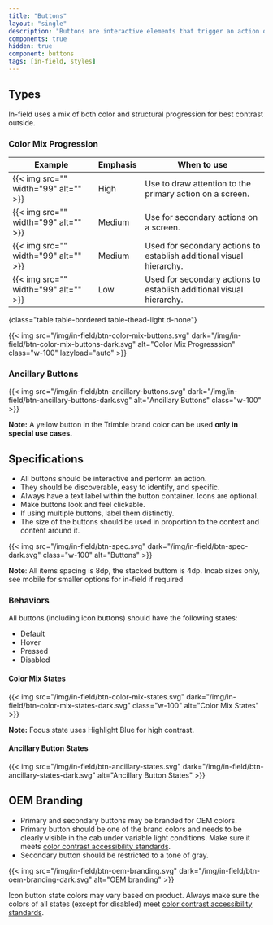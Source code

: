 ```yaml
---
title: "Buttons"
layout: "single"
description: "Buttons are interactive elements that trigger an action or an event."
components: true
hidden: true
component: buttons
tags: [in-field, styles]
---
```


<style>
body[data-url*="/buttons/"] #menu-left a[href*=radio-buttons] {
  background-color: transparent !important;
}
</style>

## Types

 In-field uses a mix of both color and structural progression for best contrast outside.

### Color Mix Progression

<!-- prettier-ignore-start -->
| Example                              | Emphasis | When to use                                                          |
| ------------------------------------ | -------- | -------------------------------------------------------------------- |
| {{< img src="" width="99" alt="" >}} | High     | Use to draw attention to the primary action on a screen.             |
| {{< img src="" width="99" alt="" >}} | Medium   | Use for secondary actions on a screen.                               |
| {{< img src="" width="99" alt="" >}} | Medium   | Used for secondary actions to establish additional visual hierarchy. |
| {{< img src="" width="99" alt="" >}} | Low      | Used for secondary actions to establish additional visual hierarchy. |
{class="table table-bordered table-thead-light d-none"}
<!-- prettier-ignore-end -->

{{< img src="/img/in-field/btn-color-mix-buttons.svg" dark="/img/in-field/btn-color-mix-buttons-dark.svg" alt="Color Mix Progresssion" class="w-100" lazyload="auto" >}}

### Ancillary Buttons

{{< img src="/img/in-field/btn-ancillary-buttons.svg" dark="/img/in-field/btn-ancillary-buttons-dark.svg" alt="Ancillary Buttons" class="w-100" >}}

**Note:** A yellow button in the Trimble brand color can be used **only in special use cases.**

## Specifications

- All buttons should be interactive and perform an action.
- They should be discoverable, easy to identify, and specific.
- Always have a text label within the button container. Icons are optional.
- Make buttons look and feel clickable.
- If using multiple buttons, label them distinctly.
- The size of the buttons should be used in proportion to the context and content around it.

{{< img src="/img/in-field/btn-spec.svg" dark="/img/in-field/btn-spec-dark.svg" class="w-100" alt="Buttons" >}}

**Note**: All items spacing is 8dp, the stacked buttom is 4dp. Incab sizes only, see mobile for smaller options for in-field if required

### Behaviors

All buttons (including icon buttons) should have the following states:

- Default
- Hover
- Pressed
- Disabled

#### Color Mix States

{{< img src="/img/in-field/btn-color-mix-states.svg" dark="/img/in-field/btn-color-mix-states-dark.svg" class="w-100" alt="Color Mix States" >}}

**Note:** Focus state uses Highlight Blue for high contrast.

#### Ancillary Button States

{{< img src="/img/in-field/btn-ancillary-states.svg" dark="/img/in-field/btn-ancillary-states-dark.svg" alt="Ancillary Button States" >}}

## OEM Branding

- Primary and secondary buttons may be branded for OEM colors.
- Primary button should be one of the brand colors and needs to be clearly visible in the cab under variable light conditions. Make sure it meets [color contrast accessibility standards](/foundations/accessibility/).
- Secondary button should be restricted to a tone of gray.

{{< img src="/img/in-field/btn-oem-branding.svg" dark="/img/in-field/btn-oem-branding-dark.svg" alt="OEM branding" >}}

Icon button state colors may vary based on product. Always make sure the colors of all states (except for disabled) meet [color contrast accessibility standards](/foundations/accessibility/).
